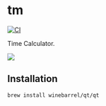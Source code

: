 # tm

[![CI](https://github.com/winebarrel/tm/actions/workflows/ci.yml/badge.svg)](https://github.com/winebarrel/tm/actions/workflows/ci.yml)

Time Calculator.

![](https://github.com/winebarrel/tm/assets/117768/b855f634-2397-4464-b21d-85a0d799aa09)

## Installation

```sh
brew install winebarrel/qt/qt
```
